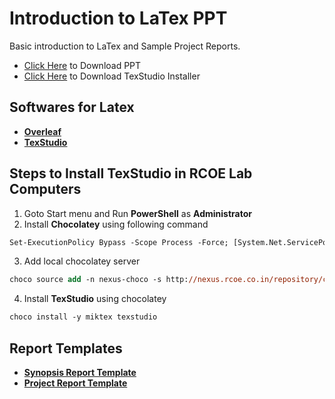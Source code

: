# Introduction to LaTex PPT
Basic introduction to LaTex and Sample Project Reports. 

- [Click Here](https://github.com/shiburaj/latex-workshop-ppt/releases/download/v1/Final.pdf) to Download PPT
- [Click Here](https://github.com/shiburaj/latex-workshop-ppt/releases/download/v1/InstallTexStudio.exe) to Download TexStudio Installer

## Softwares for Latex
- [**Overleaf**](https://www.overleaf.com/)
- [**TexStudio**](https://www.texstudio.org/)

## Steps to Install TexStudio in RCOE Lab Computers
1. Goto Start menu and Run **PowerShell** as **Administrator**
2. Install **Chocolatey** using following command
```ps
Set-ExecutionPolicy Bypass -Scope Process -Force; [System.Net.ServicePointManager]::SecurityProtocol = [System.Net.ServicePointManager]::SecurityProtocol -bor 3072; iex ((New-Object System.Net.WebClient).DownloadString('https://community.chocolatey.org/install.ps1'))
```
3. Add local chocolatey server
```ps
choco source add -n nexus-choco -s http://nexus.rcoe.co.in/repository/choco/ --priority=1
```
4. Install **TexStudio** using chocolatey
```ps
choco install -y miktex texstudio
```

## Report Templates
- [**Synopsis Report Template**](https://github.com/shiburaj/latex-synopsis-report)
- [**Project Report Template**](https://github.com/shiburaj/latex-project-report)
